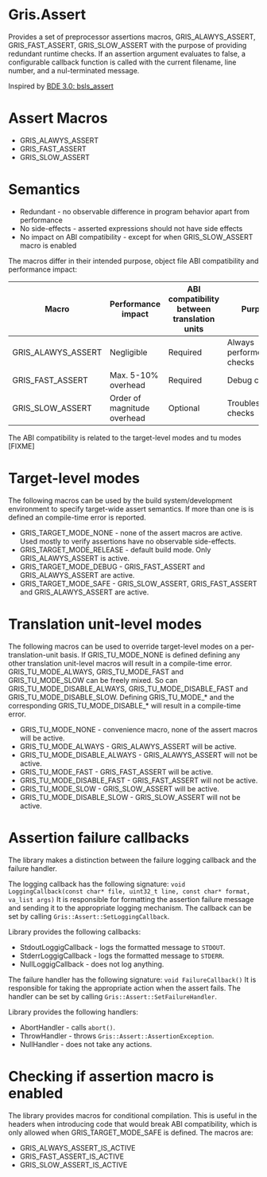# Gris.Assert
Provides a set of preprocessor assertions macros, GRIS_ALAWYS_ASSERT, GRIS_FAST_ASSERT, GRIS_SLOW_ASSERT with the purpose of providing redundant runtime checks. If an assertion argument evaluates to false, a configurable callback function is called with the current filename, line number, and a nul-terminated message.

Inspired by [BDE 3.0: bsls_assert](https://bloomberg.github.io/bde/group__bsls__assert.html)

# Assert Macros
- GRIS_ALAWYS_ASSERT
- GRIS_FAST_ASSERT
- GRIS_SLOW_ASSERT

# Semantics
- Redundant - no observable difference in program behavior apart from performance
- No side-effects - asserted expressions should not have side effects
- No impact on ABI compatibility - except for when GRIS_SLOW_ASSERT macro is enabled

The macros differ in their intended purpose, object file ABI compatibility and performance impact:

| Macro              | Performance impact          | ABI compatibility between translation units | Purpose                 |
| ------------------ | --------------------------- | ------------------------------------------- | ----------------------- |
| GRIS_ALAWYS_ASSERT | Negligible                  | Required                                    | Always performed checks |
| GRIS_FAST_ASSERT   | Max. 5-10% overhead         | Required                                    | Debug checks            |
| GRIS_SLOW_ASSERT   | Order of magnitude overhead | Optional                                    | Troubleshooting checks  |

The ABI compatibility is related to the target-level modes and tu modes [FIXME]

# Target-level modes
The following macros can be used by the build system/development environment to specify target-wide assert semantics. If more than one is is defined an compile-time error is reported.
- GRIS_TARGET_MODE_NONE - none of the assert macros are active. Used mostly to verify assertions have no observable side-effects.
- GRIS_TARGET_MODE_RELEASE - default build mode. Only GRIS_ALAWYS_ASSERT is active.
- GRIS_TARGET_MODE_DEBUG - GRIS_FAST_ASSERT and GRIS_ALAWYS_ASSERT are active.
- GRIS_TARGET_MODE_SAFE - GRIS_SLOW_ASSERT, GRIS_FAST_ASSERT and GRIS_ALAWYS_ASSERT are active.

# Translation unit-level modes
The following macros can be used to override target-level modes on a per-translation-unit basis. If GRIS_TU_MODE_NONE is defined defining any other translation unit-level macros will result in a compile-time error. GRIS_TU_MODE_ALWAYS, GRIS_TU_MODE_FAST and GRIS_TU_MODE_SLOW can be freely mixed. So can GRIS_TU_MODE_DISABLE_ALWAYS, GRIS_TU_MODE_DISABLE_FAST and GRIS_TU_MODE_DISABLE_SLOW. Defining GRIS_TU_MODE_* and the corresponding GRIS_TU_MODE_DISABLE_* will result in a compile-time error.
- GRIS_TU_MODE_NONE - convenience macro, none of the assert macros will be active.
- GRIS_TU_MODE_ALWAYS - GRIS_ALAWYS_ASSERT will be active.
- GRIS_TU_MODE_DISABLE_ALWAYS - GRIS_ALAWYS_ASSERT will not be active.
- GRIS_TU_MODE_FAST - GRIS_FAST_ASSERT will be active.
- GRIS_TU_MODE_DISABLE_FAST - GRIS_FAST_ASSERT will not be active.
- GRIS_TU_MODE_SLOW - GRIS_SLOW_ASSERT will be active.
- GRIS_TU_MODE_DISABLE_SLOW - GRIS_SLOW_ASSERT will not be active.

# Assertion failure callbacks
The library makes a distinction between the failure logging callback and the failure handler.

The logging callback has the following signature:
`void LoggingCallback(const char* file, uint32_t line, const char* format, va_list args)`
It is responsible for formatting the assertion failure message and sending it to the appropriate logging mechanism. The callback can be set by calling `Gris::Assert::SetLoggingCallback`.

Library provides the following callbacks:
- StdoutLoggigCallback - logs the formatted message to `STDOUT`.
- StderrLoggigCallback - logs the formatted message to `STDERR`.
- NullLoggigCallback - does not log anything.

The failure handler has the following signature:
`void FailureCallback()`
It is responsible for taking the appropriate action when the assert fails. The handler can be set by calling `Gris::Assert::SetFailureHandler`.

Library provides the following handlers:
- AbortHandler - calls `abort()`.
- ThrowHandler - throws `Gris::Assert::AssertionException`.
- NullHandler - does not take any actions.

# Checking if assertion macro is enabled
The library provides macros for conditional compilation. This is useful in the headers when introducing code that would break ABI compatibility, which is only allowed when GRIS_TARGET_MODE_SAFE is defined. The macros are:
- GRIS_ALWAYS_ASSERT_IS_ACTIVE
- GRIS_FAST_ASSERT_IS_ACTIVE
- GRIS_SLOW_ASSERT_IS_ACTIVE
